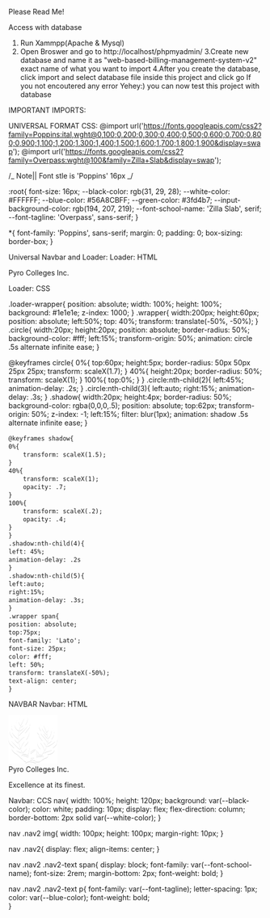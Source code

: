 Please Read Me!

Access with database

1. Run Xammpp(Apache & Mysql)
2. Open Broswer and go to http://localhost/phpmyadmin/
3.Create new database and name it as "web-based-billing-management-system-v2" exact name of what you want to import
4.After you create the database, click import and select database file inside this project and click go
   If you not encoutered any error Yehey:) you can now test this project with database

IMPORTANT IMPORTS:

<!-- Loader -->
<script src="https://cdnjs.cloudflare.com/ajax/libs/jquery/2.1.4/jquery.min.js" integrity="sha512-AFwxAkWdvxRd9qhYYp1qbeRZj6/       iTNmJ2GFwcxsMOzwwTaRwz2a/2TX225Ebcj3whXte1WGQb38cXE5j7ZQw3g==" crossorigin="anonymous" referrerpolicy="no-referrer"></script>

<!-- FontAwsome -->
<link rel="stylesheet" href="https://pro.fontawesome.com/releases/v5.10.0/css/all.css" integrity="sha384-AYmEC3Yw5cVb3ZcuHtOA93w35dYTsvhLPVnYs9eStHfGJvOvKxVfELGroGkvsg+p" crossorigin="anonymous"/>

UNIVERSAL FORMAT CSS:
@import url('https://fonts.googleapis.com/css2?family=Poppins:ital,wght@0,100;0,200;0,300;0,400;0,500;0,600;0,700;0,800;0,900;1,100;1,200;1,300;1,400;1,500;1,600;1,700;1,800;1,900&display=swap');
@import url('https://fonts.googleapis.com/css2?family=Overpass:wght@100&family=Zilla+Slab&display=swap');

/_ Note|| Font stle is 'Poppins' 16px _/

:root{
font-size: 16px;
--black-color: rgb(31, 29, 28);
--white-color: #FFFFFF;
--blue-color: #56A8CBFF;
--green-color: #3fd4b7;
--input-background-color: rgb(194, 207, 219);
--font-school-name: 'Zilla Slab', serif;
--font-tagline: 'Overpass', sans-serif;
}

\*{
font-family: 'Poppins', sans-serif;
margin: 0;
padding: 0;
box-sizing: border-box;
}

Universal Navbar and Loader:
Loader: HTML

<!-- LOADER! -->
<div class="loader-wrapper" id="loader-wrapperID">
<div class="wrapper">
<div class="circle"></div>
<div class="circle"></div>
<div class="circle"></div>
<div class="shadow"></div>
<div class="shadow"></div>
<div class="shadow"></div>
<span>Pyro Colleges Inc.</span>
</div>
</div>
<!-- LOADER -->

Loader: CSS

.loader-wrapper{
position: absolute;
width: 100%;
height: 100%;
background: #1e1e1e;
z-index: 1000;
}
.wrapper{
width:200px;
height:60px;
position: absolute;
left:50%;
top: 40%;
transform: translate(-50%, -50%);
}
.circle{
width:20px;
height:20px;
position: absolute;
border-radius: 50%;
background-color: #fff;
left:15%;
transform-origin: 50%;
animation: circle .5s alternate infinite ease;
}

@keyframes circle{
0%{
top:60px;
height:5px;
border-radius: 50px 50px 25px 25px;
transform: scaleX(1.7);
}
40%{
height:20px;
border-radius: 50%;
transform: scaleX(1);
}
100%{
top:0%;
}
}
.circle:nth-child(2){
left:45%;
animation-delay: .2s;
}
.circle:nth-child(3){
left:auto;
right:15%;
animation-delay: .3s;
}
.shadow{
width:20px;
height:4px;
border-radius: 50%;
background-color: rgba(0,0,0,.5);
position: absolute;
top:62px;
transform-origin: 50%;
z-index: -1;
left:15%;
filter: blur(1px);
animation: shadow .5s alternate infinite ease;
}

    @keyframes shadow{
    0%{
        transform: scaleX(1.5);
    }
    40%{
        transform: scaleX(1);
        opacity: .7;
    }
    100%{
        transform: scaleX(.2);
        opacity: .4;
    }
    }
    .shadow:nth-child(4){
    left: 45%;
    animation-delay: .2s
    }
    .shadow:nth-child(5){
    left:auto;
    right:15%;
    animation-delay: .3s;
    }
    .wrapper span{
    position: absolute;
    top:75px;
    font-family: 'Lato';
    font-size: 25px;
    color: #fff;
    left: 50%;
    transform: translateX(-50%);
    text-align: center;
    }

NAVBAR
Navbar: HTML

 <nav>
        <div class="nav2">
        <img src="/images/logo.png" alt="">
            <div class="nav2-text">
                <span>Pyro Colleges Inc.</span>
                <p>Excellence at its finest.</p>
            </div>
        </div>        
</nav>

Navbar: CCS
nav{
width: 100%;
height: 120px;
background: var(--black-color);
color: white;
padding: 10px;
display: flex;
flex-direction: column;
border-bottom: 2px solid var(--white-color);
}

nav .nav2 img{
width: 100px;
height: 100px;
margin-right: 10px;
}

nav .nav2{
display: flex;
align-items: center;
}

nav .nav2 .nav2-text span{
display: block;
font-family: var(--font-school-name);
font-size: 2rem;
margin-bottom: 2px;
font-weight: bold;
}

nav .nav2 .nav2-text p{
font-family: var(--font-tagline);
letter-spacing: 1px;
color: var(--blue-color);
font-weight: bold;  
}
